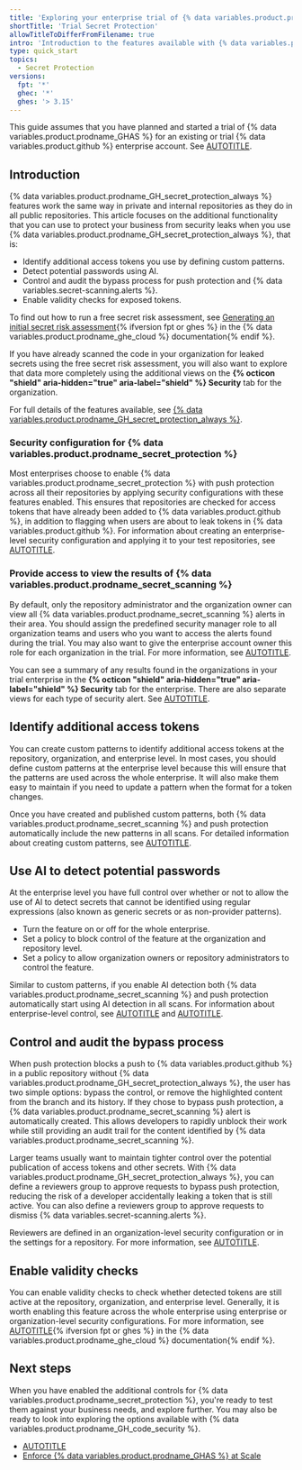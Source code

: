 ```yaml
---
title: 'Exploring your enterprise trial of {% data variables.product.prodname_GH_secret_protection_always %}'
shortTitle: 'Trial Secret Protection'
allowTitleToDifferFromFilename: true
intro: 'Introduction to the features available with {% data variables.product.prodname_GH_secret_protection_always %} in {% data variables.product.prodname_ghe_cloud %} so you can assess their fit to your business needs.'
type: quick_start
topics:
  - Secret Protection
versions:
  fpt: '*'
  ghec: '*'
  ghes: '> 3.15'
---
```


This guide assumes that you have planned and started a trial of {% data variables.product.prodname_GHAS %} for an existing or trial {% data variables.product.github %} enterprise account. See [AUTOTITLE](/code-security/trialing-github-advanced-security/planning-a-trial-of-ghas).

## Introduction

{% data variables.product.prodname_GH_secret_protection_always %} features work the same way in private and internal repositories as they do in all public repositories. This article focuses on the additional functionality that you can use to protect your business from security leaks when you use {% data variables.product.prodname_GH_secret_protection_always %}, that is:

* Identify additional access tokens you use by defining custom patterns.
* Detect potential passwords using AI.
* Control and audit the bypass process for push protection and {% data variables.secret-scanning.alerts %}.
* Enable validity checks for exposed tokens.

To find out how to run a free secret risk assessment, see [Generating an initial secret risk assessment](/enterprise-cloud@latest/code-security/securing-your-organization/understanding-your-organizations-exposure-to-leaked-secrets/viewing-the-secret-risk-assessment-report-for-your-organization#generating-an-initial-secret-risk-assessment){% ifversion fpt or ghes %} in the {% data variables.product.prodname_ghe_cloud %} documentation{% endif %}.

If you have already scanned the code in your organization for leaked secrets using the free secret risk assessment, you will also want to explore that data more completely using the additional views on the **{% octicon "shield" aria-hidden="true" aria-label="shield" %} Security** tab for the organization.

For full details of the features available, see [{% data variables.product.prodname_GH_secret_protection_always %}](/get-started/learning-about-github/about-github-advanced-security#github-secret-protection).

### Security configuration for {% data variables.product.prodname_secret_protection %}

Most enterprises choose to enable {% data variables.product.prodname_secret_protection %} with push protection across all their repositories by applying security configurations with these features enabled. This ensures that repositories are checked for access tokens that have already been added to {% data variables.product.github %}, in addition to flagging when users are about to leak tokens in {% data variables.product.github %}. For information about creating an enterprise-level security configuration and applying it to your test repositories, see [AUTOTITLE](/code-security/trialing-github-advanced-security/enable-security-features-trial).

### Provide access to view the results of {% data variables.product.prodname_secret_scanning %}

By default, only the repository administrator and the organization owner can view all {% data variables.product.prodname_secret_scanning %} alerts in their area. You should assign the predefined security manager role to all organization teams and users who you want to access the alerts found during the trial. You may also want to give the enterprise account owner this role for each organization in the trial. For more information, see [AUTOTITLE](/organizations/managing-peoples-access-to-your-organization-with-roles/managing-security-managers-in-your-organization).

You can see a summary of any results found in the organizations in your trial enterprise in the **{% octicon "shield" aria-hidden="true" aria-label="shield" %} Security** tab for the enterprise. There are also separate views for each type of security alert. See [AUTOTITLE](/code-security/security-overview/viewing-security-insights).

## Identify additional access tokens

You can create custom patterns to identify additional access tokens at the repository, organization, and enterprise level. In most cases, you should define custom patterns at the enterprise level because this will ensure that the patterns are used across the whole enterprise. It will also make them easy to maintain if you need to update a pattern when the format for a token changes.

Once you have created and published custom patterns, both {% data variables.product.prodname_secret_scanning %} and push protection automatically include the new patterns in all scans. For detailed information about creating custom patterns, see [AUTOTITLE](/code-security/secret-scanning/using-advanced-secret-scanning-and-push-protection-features/custom-patterns/defining-custom-patterns-for-secret-scanning).

## Use AI to detect potential passwords

At the enterprise level you have full control over whether or not to allow the use of AI to detect secrets that cannot be identified using regular expressions (also known as generic secrets or as non-provider patterns).

* Turn the feature on or off for the whole enterprise.
* Set a policy to block control of the feature at the organization and repository level.
* Set a policy to allow organization owners or repository administrators to control the feature.

Similar to custom patterns, if you enable AI detection both {% data variables.product.prodname_secret_scanning %} and push protection automatically start using AI detection in all scans. For information about enterprise-level control, see [AUTOTITLE](/admin/managing-code-security/securing-your-enterprise/configuring-additional-secret-scanning-settings-for-your-enterprise) and [AUTOTITLE](/admin/enforcing-policies/enforcing-policies-for-your-enterprise/enforcing-policies-for-code-security-and-analysis-for-your-enterprise).

## Control and audit the bypass process

When push protection blocks a push to {% data variables.product.github %} in a public repository without {% data variables.product.prodname_GH_secret_protection_always %}, the user has two simple options: bypass the control, or remove the highlighted content from the branch and its history. If they chose to bypass push protection, a {% data variables.product.prodname_secret_scanning %} alert is automatically created. This allows developers to rapidly unblock their work while still providing an audit trail for the content identified by {% data variables.product.prodname_secret_scanning %}.

Larger teams usually want to maintain tighter control over the potential publication of access tokens and other secrets. With {% data variables.product.prodname_GH_secret_protection_always %}, you can define a reviewers group to approve requests to bypass push protection, reducing the risk of a developer accidentally leaking a token that is still active. You can also define a reviewers group to approve requests to dismiss {% data variables.secret-scanning.alerts %}.

Reviewers are defined in an organization-level security configuration or in the settings for a repository. For more information, see [AUTOTITLE](/code-security/secret-scanning/using-advanced-secret-scanning-and-push-protection-features/delegated-bypass-for-push-protection/about-delegated-bypass-for-push-protection).

## Enable validity checks

You can enable validity checks to check whether detected tokens are still active at the repository, organization, and enterprise level. Generally, it is worth enabling this feature across the whole enterprise using enterprise or organization-level security configurations. For more information, see [AUTOTITLE](/enterprise-cloud@latest/code-security/secret-scanning/enabling-secret-scanning-features/enabling-validity-checks-for-your-repository){% ifversion fpt or ghes %} in the {% data variables.product.prodname_ghe_cloud %} documentation{% endif %}.

## Next steps

When you have enabled the additional controls for {% data variables.product.prodname_secret_protection %}, you're ready to test them against your business needs, and explore further. You may also be ready to look into exploring the options available with {% data variables.product.prodname_GH_code_security %}.

* [AUTOTITLE](/code-security/trialing-github-advanced-security/explore-trial-code-scanning)
* [Enforce {% data variables.product.prodname_GHAS %} at Scale](https://wellarchitected.github.com/library/application-security/recommendations/enforce-ghas-at-scale/)
